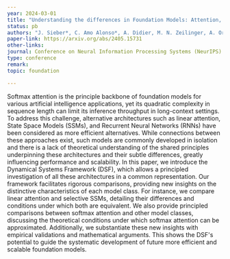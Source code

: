 ```yaml
---
year: 2024-03-01
title: "Understanding the differences in Foundation Models: Attention, SSMs, and RNNs"
status: pb
authors: "J. Sieber*, C. Amo Alonso*, A. Didier, M. N. Zeilinger, A. Orvieto"
paper-link: https://arxiv.org/abs/2405.15731
other-links: 
journal: Conference on Neural Information Processing Systems (NeurIPS)
type: conference
remark: 
topic: foundation

---
```


Softmax attention is the principle backbone of foundation models for various artificial intelligence applications, yet its quadratic complexity in sequence length can limit its inference throughput in long-context settings. To address this challenge, alternative architectures such as linear attention, State Space Models (SSMs), and Recurrent Neural Networks (RNNs) have been considered as more efficient alternatives. While connections between these approaches exist, such models are commonly developed in isolation and there is a lack of theoretical understanding of the shared principles underpinning these architectures and their subtle differences, greatly influencing performance and scalability. In this paper, we introduce the Dynamical Systems Framework (DSF), which allows a principled investigation of all these architectures in a common representation. Our framework facilitates rigorous comparisons, providing new insights on the distinctive characteristics of each model class. For instance, we compare linear attention and selective SSMs, detailing their differences and conditions under which both are equivalent. We also provide principled comparisons between softmax attention and other model classes, discussing the theoretical conditions under which softmax attention can be approximated. Additionally, we substantiate these new insights with empirical validations and mathematical arguments. This shows the DSF's potential to guide the systematic development of future more efficient and scalable foundation models.
